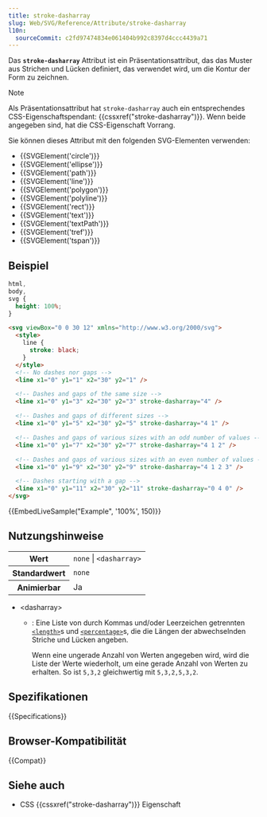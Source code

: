 ```yaml
---
title: stroke-dasharray
slug: Web/SVG/Reference/Attribute/stroke-dasharray
l10n:
  sourceCommit: c2fd97474834e061404b992c8397d4ccc4439a71
---
```


Das **`stroke-dasharray`** Attribut ist ein Präsentationsattribut, das das Muster aus Strichen und Lücken definiert, das verwendet wird, um die Kontur der Form zu zeichnen.

> [!NOTE]
> Als Präsentationsattribut hat `stroke-dasharray` auch ein entsprechendes CSS-Eigenschaftspendant: {{cssxref("stroke-dasharray")}}. Wenn beide angegeben sind, hat die CSS-Eigenschaft Vorrang.

Sie können dieses Attribut mit den folgenden SVG-Elementen verwenden:

- {{SVGElement('circle')}}
- {{SVGElement('ellipse')}}
- {{SVGElement('path')}}
- {{SVGElement('line')}}
- {{SVGElement('polygon')}}
- {{SVGElement('polyline')}}
- {{SVGElement('rect')}}
- {{SVGElement('text')}}
- {{SVGElement('textPath')}}
- {{SVGElement('tref')}}
- {{SVGElement('tspan')}}

## Beispiel

```css hidden
html,
body,
svg {
  height: 100%;
}
```

```html
<svg viewBox="0 0 30 12" xmlns="http://www.w3.org/2000/svg">
  <style>
    line {
      stroke: black;
    }
  </style>
  <!-- No dashes nor gaps -->
  <line x1="0" y1="1" x2="30" y2="1" />

  <!-- Dashes and gaps of the same size -->
  <line x1="0" y1="3" x2="30" y2="3" stroke-dasharray="4" />

  <!-- Dashes and gaps of different sizes -->
  <line x1="0" y1="5" x2="30" y2="5" stroke-dasharray="4 1" />

  <!-- Dashes and gaps of various sizes with an odd number of values -->
  <line x1="0" y1="7" x2="30" y2="7" stroke-dasharray="4 1 2" />

  <!-- Dashes and gaps of various sizes with an even number of values -->
  <line x1="0" y1="9" x2="30" y2="9" stroke-dasharray="4 1 2 3" />

  <!-- Dashes starting with a gap -->
  <line x1="0" y1="11" x2="30" y2="11" stroke-dasharray="0 4 0" />
</svg>
```

{{EmbedLiveSample("Example", '100%', 150)}}

## Nutzungshinweise

<table class="properties">
  <tbody>
    <tr>
      <th scope="row">Wert</th>
      <td><code>none</code> | <code>&#x3C;dasharray></code></td>
    </tr>
    <tr>
      <th scope="row">Standardwert</th>
      <td><code>none</code></td>
    </tr>
    <tr>
      <th scope="row">Animierbar</th>
      <td>Ja</td>
    </tr>
  </tbody>
</table>

- \<dasharray>

  - : Eine Liste von durch Kommas und/oder Leerzeichen getrennten [`<length>`](/de/docs/Web/SVG/Guides/Content_type#length)s und [`<percentage>`](/de/docs/Web/SVG/Guides/Content_type#percentage)s, die die Längen der abwechselnden Striche und Lücken angeben.

    Wenn eine ungerade Anzahl von Werten angegeben wird, wird die Liste der Werte wiederholt, um eine gerade Anzahl von Werten zu erhalten. So ist `5,3,2` gleichwertig mit `5,3,2,5,3,2`.

## Spezifikationen

{{Specifications}}

## Browser-Kompatibilität

{{Compat}}

## Siehe auch

- CSS {{cssxref("stroke-dasharray")}} Eigenschaft
